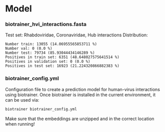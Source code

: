 # Model

### biotrainer_hvi_interactions.fasta

Test set: Rhabdoviridae, Coronaviridae, Hub interactions
Distribution:
```
Number train: 13055 (14.06955565853711 %)
Number val: 0 (0.0 %)
Number test: 79734 (85.93044434146289 %)
Positives in train set: 6351 (48.648027575641514 %)
Positives in validation set: 0 (0.0 %)
Positives in test set: 16923 (21.224320866882383 %)
```

### biotrainer_config.yml

Configuration file to create a prediction model for human-virus interactions using
biotrainer.
Once biotrainer is installed in the current environment, it can be used via:
```bash
biotrainer biotrainer_config.yml
```

Make sure that the embeddings are unzipped and in the correct location when running!